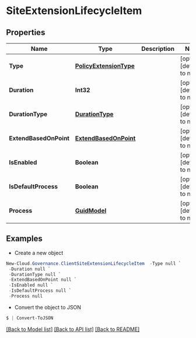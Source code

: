 # SiteExtensionLifecycleItem
## Properties

Name | Type | Description | Notes
------------ | ------------- | ------------- | -------------
**Type** | [**PolicyExtensionType**](PolicyExtensionType.md) |  | [optional] [default to null]
**Duration** | **Int32** |  | [optional] [default to null]
**DurationType** | [**DurationType**](DurationType.md) |  | [optional] [default to null]
**ExtendBasedOnPoint** | [**ExtendBasedOnPoint**](ExtendBasedOnPoint.md) |  | [optional] [default to null]
**IsEnabled** | **Boolean** |  | [optional] [default to null]
**IsDefaultProcess** | **Boolean** |  | [optional] [default to null]
**Process** | [**GuidModel**](GuidModel.md) |  | [optional] [default to null]

## Examples

- Create a new object
```powershell
New-Cloud.Governance.ClientSiteExtensionLifecycleItem  -Type null `
 -Duration null `
 -DurationType null `
 -ExtendBasedOnPoint null `
 -IsEnabled null `
 -IsDefaultProcess null `
 -Process null
```

- Convert the object to JSON
```powershell
$ | Convert-ToJSON
```


[[Back to Model list]](../README.md#documentation-for-models) [[Back to API list]](../README.md#documentation-for-api-endpoints) [[Back to README]](../README.md)


